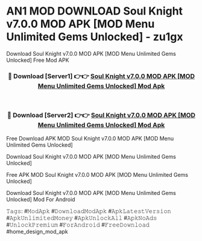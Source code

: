 # AN1 MOD DOWNLOAD Soul Knight v7.0.0 MOD APK [MOD Menu Unlimited Gems Unlocked] - zu1gx
Download Soul Knight v7.0.0 MOD APK [MOD Menu Unlimited Gems Unlocked] Free Mod APK

<div align="center">
<h3>🔴 Download [Server1] 👉👉 <a href="https://apk-comot.site?title=Soul_Knight_v7.0.0_MOD_APK_[MOD_Menu_Unlimited_Gems_Unlocked]">Soul Knight v7.0.0 MOD APK [MOD Menu Unlimited Gems Unlocked] Mod Apk</a></h3><br>

<h3>🔴 Download [Server2] 👉👉 <a href="https://apk-comot.site?title=Soul_Knight_v7.0.0_MOD_APK_[MOD_Menu_Unlimited_Gems_Unlocked]">Soul Knight v7.0.0 MOD APK [MOD Menu Unlimited Gems Unlocked] Mod Apk</a></h3>
</div>


Free Download APK MOD Soul Knight v7.0.0 MOD APK [MOD Menu Unlimited Gems Unlocked]

Download Soul Knight v7.0.0 MOD APK [MOD Menu Unlimited Gems Unlocked] 

Free APK MOD Soul Knight v7.0.0 MOD APK [MOD Menu Unlimited Gems Unlocked] 

Download Soul Knight v7.0.0 MOD APK [MOD Menu Unlimited Gems Unlocked] Mod For Android

𝚃𝚊𝚐𝚜: #𝙼𝚘𝚍𝙰𝚙𝚔 #𝙳𝚘𝚠𝚗𝚕𝚘𝚊𝚍𝙼𝚘𝚍𝙰𝚙𝚔 #𝙰𝚙𝚔𝙻𝚊𝚝𝚎𝚜𝚝𝚅𝚎𝚛𝚜𝚒𝚘𝚗 #𝙰𝚙𝚔𝚄𝚗𝚕𝚒𝚖𝚒𝚝𝚎𝚍𝙼𝚘𝚗𝚎𝚢 #𝙰𝚙𝚔𝚄𝚗𝚕𝚘𝚌𝚔𝙰𝚕𝚕 #𝙰𝚙𝚔𝙽𝚘𝙰𝚍𝚜 #𝚄𝚗𝚕𝚘𝚌𝚔𝙿𝚛𝚎𝚖𝚒𝚞𝚖 #𝙵𝚘𝚛𝙰𝚗𝚍𝚛𝚘𝚒𝚍 #𝙵𝚛𝚎𝚎𝙳𝚘𝚠𝚗𝚕𝚘𝚊𝚍 #home_design_mod_apk